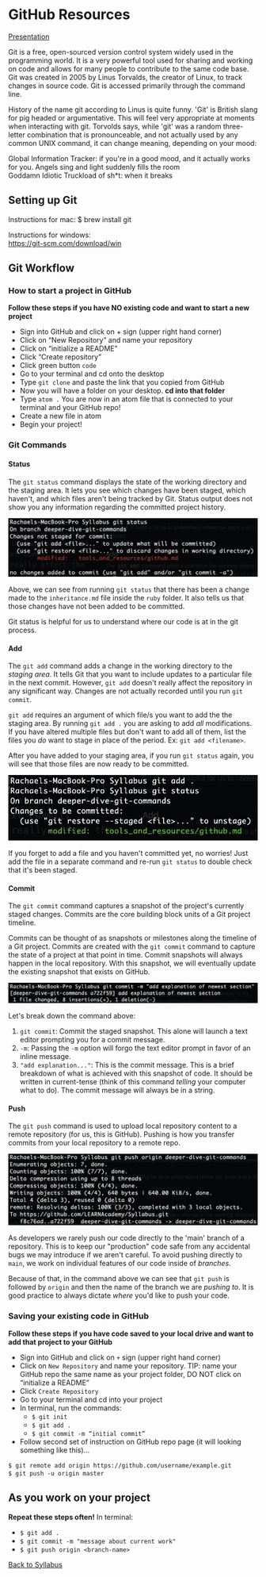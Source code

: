 # GitHub Resources

[ Presentation ](https://github.com/LEARNAcademy/git-intro/blob/master/GitAndGithub.pdf)

Git is a free, open-sourced version control system widely used in the programming world. It is a very powerful tool used for sharing and working on code and allows for many people to contribute to the same code base. Git was created in 2005 by Linus Torvalds, the creator of Linux, to track changes in source code. Git is accessed primarily through the command line.

History of the name git according to Linus is quite funny. 'Git' is British slang for pig headed or argumentative. This will feel very appropriate at moments when interacting with git. Torvolds says, while 'git' was a random three-letter combination that is pronounceable, and not actually used by any common UNIX command, it can change meaning, depending on your mood: <br />

Global Information Tracker: if you're in a good mood, and it actually works for you. Angels sing and light suddenly fills the room <br />
Goddamn Idiotic Truckload of sh*t: when it breaks

## Setting up Git

Instructions for mac: $ brew install git

Instructions for windows: <br />
https://git-scm.com/download/win

## Git Workflow

### How to start a project in GitHub
**Follow these steps if you have NO existing code and want to start a new project**
- Sign into GitHub and click on + sign (upper right hand corner)
- Click on “New Repository” and name your repository
- Click on “initialize a README”
- Click “Create repository”
- Click green button `code`
- Go to your terminal and cd onto the desktop
- Type `git clone` and paste the link that you copied from GitHub
- Now you will have a folder on your desktop.  **cd into that folder**
- Type `atom .`  You are now in an atom file that is connected to your terminal and your GitHub repo!
- Create a new file in atom
- Begin your project!

### Git Commands

#### Status

The `git status` command displays the state of the working directory and the staging area. It lets you see which changes have been staged, which haven't, and which files aren't being tracked by Git. Status output does not show you any information regarding the committed project history.

<img src="./assets/status.png">

Above, we can see from running `git status` that there has been a change made to the `inheritance.md` file inside the `ruby` folder. It also tells us that those changes have not been added to be committed.

Git status is helpful for us to understand where our code is at in the git process.

#### Add

The `git add` command adds a change in the working directory to the _staging area_. It tells Git that you want to include updates to a particular file in the next commit. However, `git add` doesn't really affect the repository in any significant way. Changes are not actually recorded until you run `git commit`.

`git add` requires an argument of which file/s you want to add the the staging area. By running `git add .` you are asking to add _all_ modifications. If you have altered multiple files but don't want to add all of them, list the files you _do_ want to stage in place of the period. Ex: `git add <filename>`.

After you have added to your staging area, if you run `git status` again, you will see that those files are now ready to be committed.

<img src="./assets/add.png">

If you forget to add a file and you haven't committed yet, no worries! Just add the file in a separate command and re-run `git status` to double check that it's been staged.

#### Commit

The `git commit` command captures a snapshot of the project's currently staged changes. Commits are the core building block units of a Git project timeline.

Commits can be thought of as snapshots or milestones along the timeline of a Git project. Commits are created with the `git commit` command to capture the state of a project at that point in time. Commit snapshots will always happen in the local repository. With this snapshot, we will eventually update the existing snapshot that exists on GitHub.

<img src="./assets/commit.png">

Let's break down the command above:
1. `git commit`: Commit the staged snapshot. This alone will launch a text editor prompting you for a commit message.
2. `-m`: Passing the `-m` option will forgo the text editor prompt in favor of an inline message.
3. `"add explanation..."`: This is the commit message. This is a brief breakdown of what is achieved with this snapshot of code. It should be written in current-tense (think of this command _telling_ your computer what to do). The commit message will always be in a string.

#### Push

The `git push` command is used to upload local repository content to a remote repository (for us, this is GitHub). Pushing is how you transfer commits from your local repository to a remote repo.

<img src="./assets/push.png">

As developers we rarely push our code directly to the 'main' branch of a repository. This is to keep our "production" code safe from any accidental bugs we may introduce if we aren't careful. To avoid pushing directly to `main`, we work on individual features of our code inside of _branches_.

Because of that, in the command above we can see that `git push` is followed by `origin` and then the name of the branch we are _pushing to_. It is good practice to always dictate _where_ you'd like to push your code.

### Saving your existing code in GitHub

**Follow these steps if you have code saved to your local drive and want to add that project to your GitHub**

- Sign into GitHub and click on `+` sign (upper right hand corner)
- Click on `New Repository` and name your repository. TIP: name your GitHub repo the same name as your project folder, DO NOT click on “initialize a README”
- Click `Create Repository`
- Go to your terminal and cd into your project
- In terminal, run the commands:
  - `$ git init`
  - `$ git add .`
  - `$ git commit -m “initial commit”`
- Follow second set of instruction on GitHub repo page (it will looking something like this)...
```
$ git remote add origin https://github.com/username/example.git
$ git push -u origin master
```


## As you work on your project
**Repeat these steps often!**
In terminal:
- `$ git add .`
- `$ git commit -m "message about current work"`
- `$ git push origin <branch-name>`


[ Back to Syllabus ](../README.md#programming-tools)
